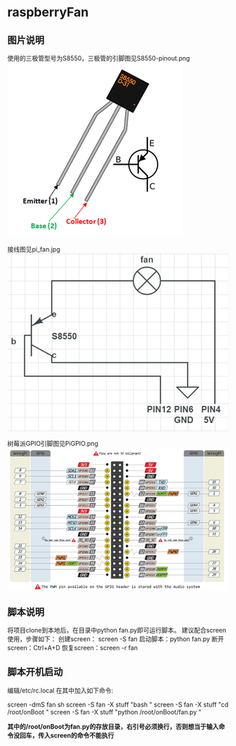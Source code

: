 # raspberryFan
## 图片说明
使用的三极管型号为S8550，三极管的引脚图见S8550-pinout.png
![image](https://github.com/xuchaoji/raspberryFan/blob/master/S8550-pinout.png)

接线图见pi_fan.jpg
![image](https://github.com/xuchaoji/raspberryFan/blob/master/pi_fan.jpg)

树莓派GPIO引脚图见PiGPIO.png
![image](https://github.com/xuchaoji/raspberryFan/blob/master/PiGPIO.png)

## 脚本说明
将项目clone到本地后，在目录中python fan.py即可运行脚本。
建议配合screen使用，步骤如下：
创建screen： screen -S fan
启动脚本：python fan.py
断开screen：Ctrl+A+D
恢复screen：screen -r fan

## 脚本开机启动
编辑/etc/rc.local 在其中加入如下命令:

screen -dmS fan sh
screen -S fan -X stuff "bash
"
screen -S fan -X stuff "cd /root/onBoot
"
screen -S fan -X stuff "python /root/onBoot/fan.py
"

**其中的/root/onBoot为fan.py的存放目录，右引号必须换行，否则想当于输入命令没回车，传入screen的命令不能执行**
